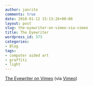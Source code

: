 ```yaml
---
author: janrito
comments: true
date: 2010-01-12 15:13:26+00:00
layout: post
slug: the-eyewriter-on-vimeo-via-vimeo
title: The Eyewriter
wordpress_id: 373
categories:
- Blog
tags:
- computer aided art
- graffiti
- light
---
```




[The Eyewriter on Vimeo](http://vimeo.com/6376466) (via [Vimeo](http://vimeo.com/6376466))
